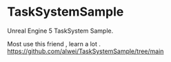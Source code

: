 # TaskSystemSample
Unreal Engine 5 TaskSystem Sample.

Most use this friend , learn a lot .
https://github.com/alwei/TaskSystemSample/tree/main